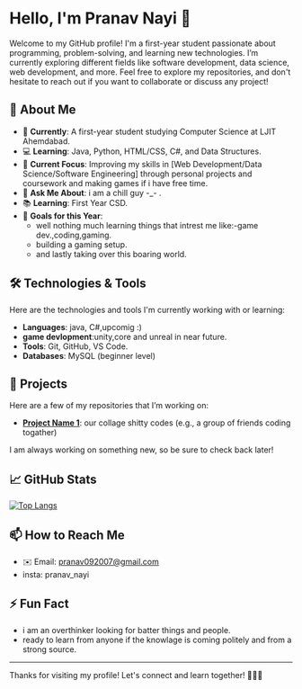 # Hello, I'm Pranav Nayi 👋

Welcome to my GitHub profile! I'm a first-year student passionate about programming, problem-solving, and learning new technologies. I’m currently exploring different fields like software development, data science, web development, and more. Feel free to explore my repositories, and don't hesitate to reach out if you want to collaborate or discuss any project!

## 🚀 About Me

- 🏫 **Currently**: A first-year student studying Computer Science at LJIT Ahemdabad.
- 💻 **Learning**: Java, Python, HTML/CSS, C#, and Data Structures.
- 🌱 **Current Focus**: Improving my skills in [Web Development/Data Science/Software Engineering] through personal projects and coursework and making games if i have free time.
- 💬 **Ask Me About**: i am a chill guy -_- .
- 📚 **Learning**: First Year CSD.
- 🎯 **Goals for this Year**: 
  - well nothing much learning things that intrest me like:-game dev.,coding,gaming.
  - building a gaming setup.
  - and lastly taking over this boaring world.
 
## 🛠️ Technologies & Tools

Here are the technologies and tools I'm currently working with or learning:

- **Languages**: java, C#,upcomig :)
- **game devlopment**:unity,core and unreal in near future.
- **Tools**: Git, GitHub, VS Code.
- **Databases**: MySQL (beginner level)

## 📂 Projects

Here are a few of my repositories that I’m working on:

- **[Project Name 1](https://github.com/Parshwa-wq/Systems/commits?author=Parshwa-wq)**: our collage shitty codes (e.g., a group of friends coding togather)

I am always working on something new, so be sure to check back later!

## 📈 GitHub Stats

[![Top Langs](https://github-readme-stats.vercel.app/api/top-langs/?pranavnayi=anuraghazra&layout=compact)](https://github.com/anuraghazra/github-readme-stats)

## 📫 How to Reach Me

- ✉️ Email: pranav092007@gmail.com
- insta: pranav_nayi

## ⚡ Fun Fact

- i am an overthinker looking for batter things and people.
- ready to learn from anyone if the knowlage is coming politely and from a strong source.

---

Thanks for visiting my profile! Let's connect and learn together! 👨‍💻💡
